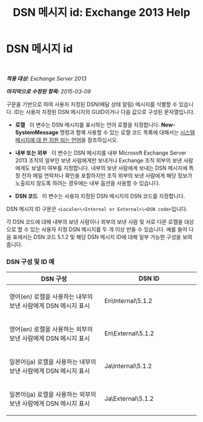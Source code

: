 ﻿---
title: 'DSN 메시지 id: Exchange 2013 Help'
TOCTitle: DSN 메시지 id
ms:assetid: 70ffba22-e4fd-4cd3-98f5-8bfca2df89e4
ms:mtpsurl: https://technet.microsoft.com/ko-kr/library/Aa998835(v=EXCHG.150)
ms:contentKeyID: 50483412
ms.date: 05/22/2018
mtps_version: v=EXCHG.150
ms.translationtype: MT
---

# DSN 메시지 id

 

_**적용 대상:** Exchange Server 2013_

_**마지막으로 수정된 항목:** 2015-03-09_

구문을 기반으로 하여 사용자 지정된 DSN(배달 상태 알림) 메시지를 식별할 수 있습니다. ID는 사용자 지정된 DSN 메시지의 GUID이거나 다음 값으로 구성된 문자열입니다.

  - **로캘**   이 변수는 DSN 메시지를 표시하는 언어 로캘을 지정합니다. **New-SystemMessage** 명령과 함께 사용할 수 있는 로캘 코드 목록에 대해서는 [시스템 메시지에 대 한 지원 되는 언어](supported-languages-for-system-messages-exchange-2013-help.md)을 참조하십시오.

  - **내부 또는 외부**   이 변수는 DSN 메시지를 내부 Microsoft Exchange Server 2013 조직의 일부인 보낸 사람에게만 보내거나 Exchange 조직 외부의 보낸 사람에게도 보낼지 여부를 지정합니다. 내부의 보낸 사람에게 보내는 DSN 메시지에 특정 전자 메일 연락처나 확인을 포함하지만 조직 외부의 보낸 사람에게 해당 정보가 노출되지 않도록 하려는 경우에는 내부 옵션을 사용할 수 있습니다.

  - **DSN 코드**   이 변수는 사용자 지정된 DSN 메시지의 DSN 코드를 지정합니다.

DSN 메시지 ID 구문은 `<Locale>\<Internal or External>\<DSN code>`입니다.

각 DSN 코드에 대해 내부의 보낸 사람이나 외부의 보낸 사람 및 서로 다른 로캘을 대상으로 할 수 있는 사용자 지정 DSN 메시지를 두 개 이상 만들 수 있습니다. 예를 들어 다음 표에서는 DSN 코드 5.1.2 및 해당 DSN 메시지 ID에 대해 일부 가능한 구성을 보여 줍니다.

### DSN 구성 및 ID 예

<table>
<colgroup>
<col style="width: 50%" />
<col style="width: 50%" />
</colgroup>
<thead>
<tr class="header">
<th>DSN 구성</th>
<th>DSN ID</th>
</tr>
</thead>
<tbody>
<tr class="odd">
<td><p>영어(en) 로캘을 사용하는 내부의 보낸 사람에게 DSN 메시지 표시</p></td>
<td><p>En\Internal\5.1.2</p></td>
</tr>
<tr class="even">
<td><p>영어(en) 로캘을 사용하는 외부의 보낸 사람에게 DSN 메시지 표시</p></td>
<td><p>En\External\5.1.2</p></td>
</tr>
<tr class="odd">
<td><p>일본어(ja) 로캘을 사용하는 내부의 보낸 사람에게 DSN 메시지 표시</p></td>
<td><p>Ja\Internal\5.1.2</p></td>
</tr>
<tr class="even">
<td><p>일본어(ja) 로캘을 사용하는 외부의 보낸 사람에게 DSN 메시지 표시</p></td>
<td><p>Ja\External\5.1.2</p></td>
</tr>
</tbody>
</table>

